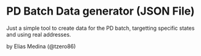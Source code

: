 # PD Batch Data generator (JSON File)

Just a simple tool to create data for the PD batch, targetting specific states and using real addresses.


by Elias Medina (@tzero86)